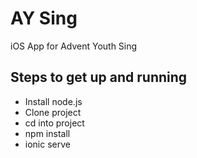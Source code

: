 # AY Sing
iOS App for Advent Youth Sing


## Steps to get up and running
* Install node.js
* Clone project
* cd into project
* npm install
* ionic serve
